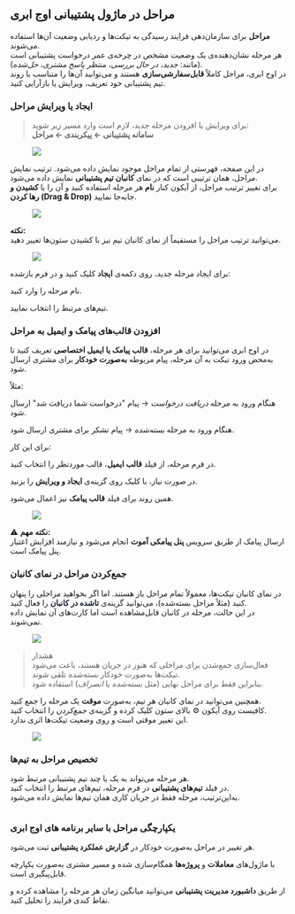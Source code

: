<h2>مراحل در ماژول پشتیبانی اوج ابری</h2><p><strong>مراحل</strong> برای سازمان‌دهی فرایند رسیدگی به تیکت‌ها و ردیابی وضعیت آن‌ها استفاده می‌شوند.<br>هر مرحله نشان‌دهنده‌ی یک وضعیت مشخص در چرخه‌ی عمر درخواست پشتیبانی است (مانند: <i>جدید، در حال بررسی، منتظر پاسخ مشتری، حل‌شده</i>).<br>در اوج ابری، مراحل کاملاً <strong>قابل‌سفارشی‌سازی</strong> هستند و می‌توانید آن‌ها را متناسب با روند تیم پشتیبانی خود تعریف، ویرایش یا بازآرایی کنید.</p><h3>ایجاد یا ویرایش مراحل</h3><blockquote><p>برای ویرایش یا افزودن مرحله جدید، لازم است وارد مسیر زیر شوید:<br><strong>سامانه پشتیبانی ← پیکربندی ← مراحل</strong></p></blockquote><figure class="image"><img src="https://hub.amootsoft.com/content/editor/e7958f14-a675-474b-849b-ec959bc9c2051.jpg.jpg"></figure><p>در این صفحه، فهرستی از تمام مراحل موجود نمایش داده می‌شود. ترتیب نمایش مراحل، همان ترتیبی است که در نمای <strong>کانبان تیم پشتیبانی</strong> نمایش داده می‌شود.<br>برای تغییر ترتیب مراحل، از آیکون کنار <strong>نام </strong>هر مرحله استفاده کنید و آن را با <strong>کشیدن و رها کردن (Drag &amp; Drop)</strong> جابه‌جا نمایید.</p><figure class="image"><img src="https://hub.amootsoft.com/content/editor/b88ab902-fd69-4316-aa77-a8a83f9491902.JPG.jpg"></figure><p><strong>نکته:</strong><br>می‌توانید ترتیب مراحل را مستقیماً از نمای کانبان تیم نیز با کشیدن ستون‌ها تغییر دهید.</p><figure class="image"><img src="https://hub.amootsoft.com/content/editor/bea5ac4c-f2df-4b83-ad6c-0231c3ee39663.png.png"></figure><p>برای ایجاد مرحله جدید، روی دکمه‌ی <strong>ایجاد</strong> کلیک کنید و در فرم بازشده:</p><p>نام مرحله را وارد کنید.</p><p>تیم‌های مرتبط را انتخاب نمایید.</p><h3>افزودن قالب‌های پیامک و ایمیل به مراحل</h3><p>در اوج ابری می‌توانید برای هر مرحله، <strong>قالب پیامک یا ایمیل اختصاصی</strong> تعریف کنید تا به‌محض ورود تیکت به آن مرحله، پیام مربوطه <strong>به‌صورت خودکار</strong> برای مشتری ارسال شود.</p><p>مثلاً:</p><p>هنگام ورود به مرحله <i>دریافت درخواست</i> → پیام "درخواست شما دریافت شد" ارسال شود.</p><p>هنگام ورود به مرحله <i>بسته‌شده</i> → پیام تشکر برای مشتری ارسال شود.</p><p>برای این کار:</p><p>در فرم مرحله، از فیلد <strong>قالب ایمیل</strong>، قالب موردنظر را انتخاب کنید.</p><p>در صورت نیاز، با کلیک روی گزینه‌ی <strong>ایجاد و ویرایش</strong> را بزنید.</p><p>همین روند برای فیلد <strong>قالب پیامک</strong> نیز اعمال می‌شود.</p><figure class="image"><img src="https://hub.amootsoft.com/content/editor/c71ed1d5-c16e-4f37-8cb3-22a00a6769af4.JPG.jpg"></figure><p>⚠ <strong>نکته مهم:</strong><br>ارسال پیامک از طریق سرویس<strong> پنل پیامکی آموت</strong> انجام می‌شود و نیازمند افزایش اعتبار پنل پیامک است.</p><h3>جمع‌کردن مراحل در نمای کانبان</h3><p>در نمای کانبان تیکت‌ها، معمولاً تمام مراحل باز هستند. اما اگر بخواهید مراحلی را پنهان کنید (مثلاً مراحل بسته‌شده)، می‌توانید گزینه‌ی <span style="color:rgb(17,24,39);"><strong>تاشده در کانبان</strong> </span>را فعال کنید.<br>در این حالت، مرحله در کانبان قابل‌مشاهده است اما کارت‌های آن نمایش داده نمی‌شوند.</p><figure class="image"><img src="https://hub.amootsoft.com/content/editor/9539ee3e-b30f-40c0-a5d2-2efe5285aa055.JPG.jpg"></figure><blockquote><p>هشدار<br>فعال‌سازی جمع‌شدن برای مراحلی که هنوز در جریان هستند، باعث می‌شود تیکت‌ها به‌صورت خودکار <i>بسته‌شده</i> تلقی شوند.<br>بنابراین فقط برای مراحل نهایی (مثل <i>بسته‌شده</i> یا <i>انصراف</i>) استفاده شود.</p></blockquote><p>همچنین می‌توانید در نمای کانبان هر تیم، به‌صورت <strong>موقت</strong> یک مرحله را جمع کنید.<br>کافیست روی آیکون ⚙️ بالای ستون کلیک کرده و گزینه‌ی <i>جمع‌کردن</i> را انتخاب کنید.<br>این تغییر موقتی است و روی وضعیت تیکت‌ها اثری ندارد.</p><figure class="image"><img src="https://hub.amootsoft.com/content/editor/2af7c430-62d0-448d-a3a5-ada8bfe3dd126.png.png"></figure><h3>تخصیص مراحل به تیم‌ها</h3><p>هر مرحله می‌تواند به یک یا چند تیم پشتیبانی مرتبط شود.<br>در فیلد <strong>تیم‌های پشتیبانی</strong> در فرم مرحله، تیم‌های مرتبط را انتخاب کنید.<br>به‌این‌ترتیب، مرحله فقط در جریان کاری همان تیم‌ها نمایش داده می‌شود.</p><figure class="image"><img></figure><h3>یکپارچگی مراحل با سایر برنامه های اوج ابری</h3><p>هر تغییر در مراحل به‌صورت خودکار در <strong>گزارش عملکرد پشتیبانی</strong> ثبت می‌شود.</p><p>با ماژول‌های <strong>معاملات</strong> و <strong>پروژه‌ها</strong> همگام‌سازی شده و مسیر مشتری به‌صورت یکپارچه قابل‌پیگیری است.</p><p>از طریق <strong>داشبورد مدیریت پشتیبانی</strong> می‌توانید میانگین زمان هر مرحله را مشاهده کرده و نقاط کندی فرایند را تحلیل کنید.</p>